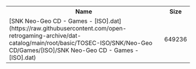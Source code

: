 <table>
<tr><th>Name</th><th>Size</th></tr>
<tr><td>[SNK Neo-Geo CD - Games - [ISO].dat](https://raw.githubusercontent.com/open-retrogaming-archive/dat-catalog/main/root/basic/TOSEC-ISO/SNK/Neo-Geo CD/Games/[ISO]/SNK Neo-Geo CD - Games - [ISO].dat)</td><td>649236</td></tr>
</table>
